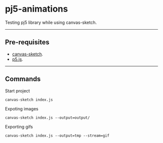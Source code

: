 # pj5-animations

Testing pj5 library while using canvas-sketch.

--------------------------------
## Pre-requisites

- [canvas-sketch](https://github.com/mattdesl/canvas-sketch).
- [p5.js](https://p5js.org/).
---------------------------------------------------------------
## Commands 

Start project 
```
canvas-sketch index.js
```
Expoting images 
```
canvas-sketch index.js --output=output/
```

Exporting gifs
```
canvas-sketch index.js --output=tmp --stream=gif
```

